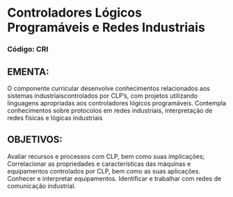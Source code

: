 # Controladores Lógicos Programáveis e Redes Industriais

### Código: CRI

## EMENTA:

O componente curricular desenvolve conhecimentos relacionados aos sistemas industriaiscontrolados por CLP’s, com projetos utilizando linguagens apropriadas aos controladores lógicos
programáveis. Contempla conhecimentos sobre protocolos em redes industriais, interpretação de redes físicas e lógicas industriais

## OBJETIVOS:

Avaliar recursos e processos com CLP, bem como suas implicações; Correlacionar as propriedades e características das máquinas e equipamentos controlados por CLP, bem como as suas
aplicações. Conhecer e interpretar equipamentos. Identificar e trabalhar com redes de comunicação industrial.

